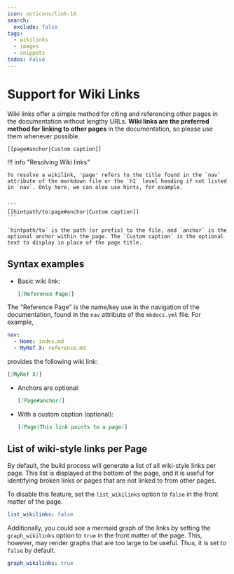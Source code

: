 ```yaml
---
icon: octicons/link-16
search:
  exclude: false
tags:
  - wikilinks
  - images
  - snippets
todos: False
---
```


# Support for Wiki Links

Wiki links offer a simple method for citing and referencing other pages in the
documentation without lengthy URLs. **Wiki links are the preferred method for
linking to other pages** in the documentation, so please use them whenever
possible.

```
[[page#anchor|Custom caption]]
```


!!! info "Resolving Wiki links"

    To resolve a wikilink, 'page' refers to the title found in the `nav` attribute of the markdown file or the `h1` level heading if not listed in `nav`. Only here, we can also use hints, for example.


    ```
    [[hintpath/to:page#anchor|Custom caption]]
    ```

    `hintpath/to` is the path (or prefix) to the file, and `anchor` is the optional anchor within the page. The `Custom caption` is the optional text to display in place of the page title.

## Syntax examples

- Basic wiki link:

  ```markdown
  [[Reference Page]]
  ```

The "Reference Page" is the name/key use in the navigation of the documentation,
found in the `nav` attribute of the `mkdocs.yml` file. For example,

```yaml
nav:
  - Home: index.md
  - MyRef X: reference.md
```

provides the following wiki link:

```markdown
[[MyRef X]]
```


- Anchors are optional:

  ```markdown
  [[Page#anchor]]
  ```

- With a custom caption (optional):

  ```markdown
  [[Page|This link points to a page]]
  ```


## List of wiki-style links per Page

By default, the build process will generate a list of all wiki-style links per
page. This list is displayed at the bottom of the page, and it is useful for
identifying broken links or pages that are not linked to from other pages.

To disable this feature, set the `list_wikilinks` option to `false` in the front
matter of the page.

```yaml
list_wikilinks: false
```

Additionally, you could see a mermaid graph of the links by setting the
`graph_wikilinks` option to `true` in the front matter of the page. This,
however, may render graphs that are too large to be useful. Thus, it is
set to `false` by default.

```yaml
graph_wikilinks: true
```
